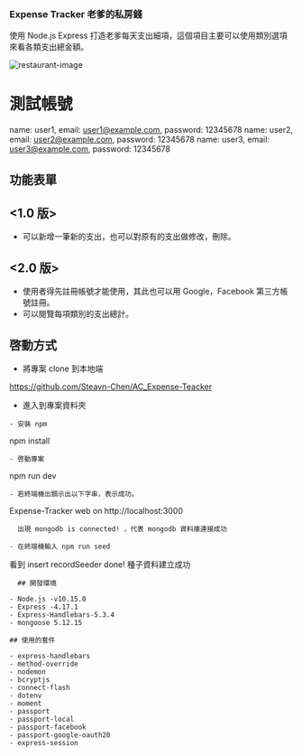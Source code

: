 ### Expense Tracker 老爹的私房錢

使用 Node.js Express 打造老爹每天支出細項，這個項目主要可以使用類別選項來看各類支出總金額。

![restaurant-image](https://github.com/Steavn-Chen/AC_Expense-Teacker/blob/main/%E6%93%B7%E5%8F%96.PNG)

# 測試帳號

name: user1, email: user1@example.com, password: 12345678 
name: user2, email: user2@example.com, password: 12345678
name: user3, email: user3@example.com, password: 12345678

## 功能表單

## <1.0 版>

- 可以新增一筆新的支出，也可以對原有的支出做修改，刪除。
## <2.0 版>

- 使用者得先註冊帳號才能使用，其此也可以用 Google，Facebook 第三方帳號註冊。
- 可以閱覽每項類別的支出總計。

## 啓動方式

- 將專案 clone 到本地端

https://github.com/Steavn-Chen/AC_Expense-Teacker

- 進入到專案資料夾
```
- 安裝 npm
```
  npm install
```
- 啓動專案
```
  npm run dev
```
- 若終端機出顥示出以下字串，表示成功。
```
  Expense-Tracker web on http://localhost:3000
```
  出現 mongodb is connected! ，代表 mongodb 資料庫連接成功

- 在終端機輸入 npm run seed
```
  看到 insert recordSeeder done! 種子資料建立成功
```
  ## 開發環境

- Node.js -v10.15.0
- Express -4.17.1
- Express-Handlebars-5.3.4
- mongoose 5.12.15

## 使用的套件

- express-handlebars
- method-override
- nodemon
- bcryptjs
- connect-flash
- dotenv
- moment
- passport
- passport-local
- passport-facebook
- passport-google-oauth20
- express-session